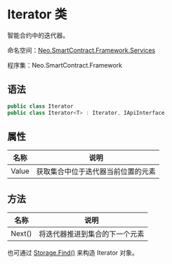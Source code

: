 # Iterator 类

智能合约中的迭代器。

命名空间：[Neo.SmartContract.Framework.Services](index.md)

程序集：Neo.SmartContract.Framework

## 语法

```cs
public class Iterator
public class Iterator<T> : Iterator, IApiInterface
```

## 属性

| 名称  | 说明                               |
| ----- | ---------------------------------- |
| Value | 获取集合中位于迭代器当前位置的元素 |

## 方法

| 名称                                | 说明                                                         |
| ----------------------------------- | ------------------------------------------------------------ |
| Next()            | 将迭代器推进到集合的下一个元素 |

也可通过 [Storage.Find()](../Storage/Find.md) 来构造 Iterator 对象。